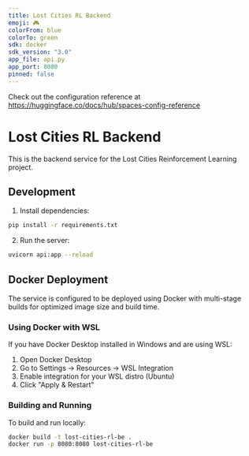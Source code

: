 ```yaml
---
title: Lost Cities RL Backend
emoji: 🎮
colorFrom: blue
colorTo: green
sdk: docker
sdk_version: "3.0"
app_file: api.py
app_port: 8080
pinned: false
---
```


Check out the configuration reference at https://huggingface.co/docs/hub/spaces-config-reference

# Lost Cities RL Backend

This is the backend service for the Lost Cities Reinforcement Learning project.

## Development

1. Install dependencies:
```bash
pip install -r requirements.txt
```

2. Run the server:
```bash
uvicorn api:app --reload
```

## Docker Deployment

The service is configured to be deployed using Docker with multi-stage builds for optimized image size and build time.

### Using Docker with WSL

If you have Docker Desktop installed in Windows and are using WSL:

1. Open Docker Desktop
2. Go to Settings -> Resources -> WSL Integration
3. Enable integration for your WSL distro (Ubuntu)
4. Click "Apply & Restart"

### Building and Running

To build and run locally:
```bash
docker build -t lost-cities-rl-be .
docker run -p 8080:8080 lost-cities-rl-be
``` 